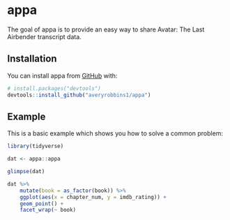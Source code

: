 
# appa

<!-- badges: start -->
<!-- badges: end -->

The goal of appa is to provide an easy way to share Avatar: The Last Airbender
transcript data.

## Installation

You can install appa from [GitHub](https://github.com/) with:

``` r
# install.packages("devtools")
devtools::install_github("averyrobbins1/appa")
```

## Example

This is a basic example which shows you how to solve a common problem:

```r
library(tidyverse)

dat <- appa::appa

glimpse(dat)

dat %>% 
    mutate(book = as_factor(book)) %>% 
    ggplot(aes(x = chapter_num, y = imdb_rating)) +
    geom_point() +
    facet_wrap(~ book)

```

